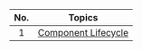 | **No.** |                    **Topics**                     |
| :-----: | :-----------------------------------------------: |
|    1    | [Component Lifecycle](./Component%20LifeCycle.md) |
